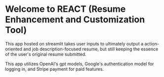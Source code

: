 # Welcome to REACT (Resume Enhancement and Customization Tool)
This app hosted on streamlit takes user inputs to ultimately output a action-oriented and job description-focused resume, but still keeping the essence of the user's original resume submitted.

This app utilizes OpenAI's gpt models, Google's authentication model for logging in, and Stripe payment for paid features.
